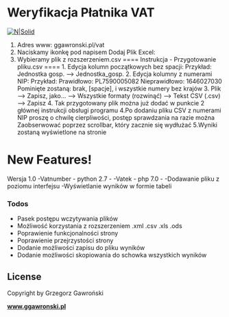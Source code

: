# Weryfikacja Płatnika VAT

[![N|Solid](http://ggawronski.pl/Image.jpeg)](https://ggawronski.pl)

1. Adres www: ggawronski.pl/vat
2. Naciskamy ikonkę pod napisem Dodaj Plik Excel:
3. Wybieramy plik z rozszerzeniem.csv
    ==== Instrukcja - Przygotowanie pliku.csv ====
        1. Edycja kolumn początkowych bez spacji:
            Przykład: Jednostka gosp. --> Jednostka_gosp.
        2. Edycja kolumny z numerami NIP:
            Przykład: Prawidłowo: PL7590005082
                      Nieprawidłowo: 1646027030
                      Pominięte zostaną: brak, [spacje], i wszystkie numery bez krajów
        3. Plik --> Zapisz, jako... --> Wszystkie formaty (rozwinąć) --> Tekst CSV (.csv) --> Zapisz
        4. Tak przygotowany plik można już dodać w punkcie 2 głównej instrukcji obsługi programu
4.Po dodaniu pliku CSV z numerami NIP proszę o chwilę cierpliwości, postęp sprawdzania na razie można 
Zaobserwować poprzez scrollbar, który zacznie się wydłużać
5.Wyniki zostaną wyświetlone na stronie


# New Features!
Wersja 1.0
-Vatnumber - python 2.7 - 
-Vatek - php 7.0 -
-Dodawanie pliku z poziomu interfejsu
-Wyświetlanie wyników w formie tabeli

### Todos

- Pasek postępu wczytywania plików
- Możliwość korzystania z rozszerzeniem .xml .csv .xls .ods
- Poprawienie funkcjonalności strony 
- Poprawienie przejrzystości strony
- Dodanie możliwości zapisu do pliku wyników
- Dodanie możliwości skopiowania do schowka wszystkich wyników


License
----

Copyright by Grzegorz Gawroński


**www.ggawronski.pl**

[//]: # (These are reference links used in the body of this note and get stripped out when the markdown processor does its job. There is no need to format nicely because it shouldn't be seen. Thanks SO - http://stackoverflow.com/questions/4823468/store-comments-in-markdown-syntax)


   [dill]: <https://github.com/joemccann/dillinger>
   [git-repo-url]: <https://github.com/joemccann/dillinger.git>
   [john gruber]: <http://daringfireball.net>
   [df1]: <http://daringfireball.net/projects/markdown/>
   [markdown-it]: <https://github.com/markdown-it/markdown-it>
   [Ace Editor]: <http://ace.ajax.org>
   [node.js]: <http://nodejs.org>
   [Twitter Bootstrap]: <http://twitter.github.com/bootstrap/>
   [jQuery]: <http://jquery.com>
   [@tjholowaychuk]: <http://twitter.com/tjholowaychuk>
   [express]: <http://expressjs.com>
   [AngularJS]: <http://angularjs.org>
   [Gulp]: <http://gulpjs.com>

   [PlDb]: <https://github.com/joemccann/dillinger/tree/master/plugins/dropbox/README.md>
   [PlGh]: <https://github.com/joemccann/dillinger/tree/master/plugins/github/README.md>
   [PlGd]: <https://github.com/joemccann/dillinger/tree/master/plugins/googledrive/README.md>
   [PlOd]: <https://github.com/joemccann/dillinger/tree/master/plugins/onedrive/README.md>
   [PlMe]: <https://github.com/joemccann/dillinger/tree/master/plugins/medium/README.md>
   [PlGa]: <https://github.com/RahulHP/dillinger/blob/master/plugins/googleanalytics/README.md>
